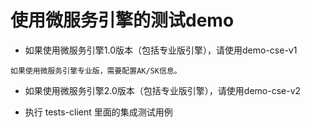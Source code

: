 # 使用微服务引擎的测试demo


* 如果使用微服务引擎1.0版本（包括专业版引擎），请使用demo-cse-v1
```注意
如果使用微服务引擎专业版，需要配置AK/SK信息。
```
* 如果使用微服务引擎2.0版本（包括专业版引擎），请使用demo-cse-v2

* 执行 tests-client 里面的集成测试用例
